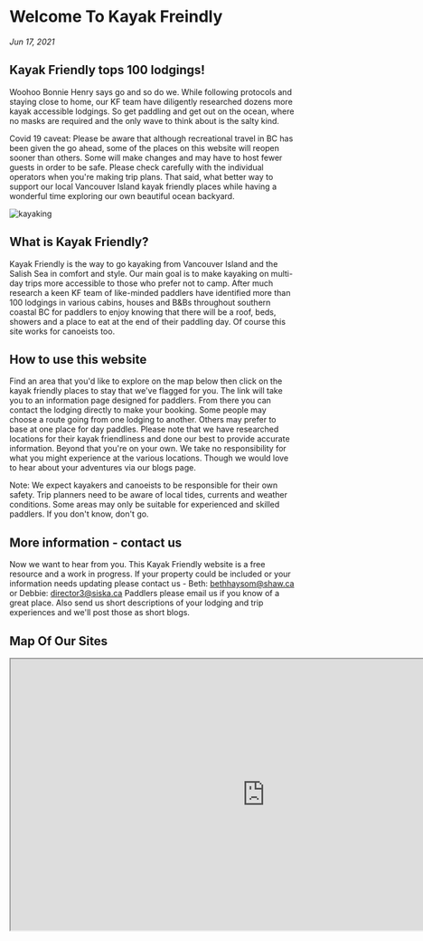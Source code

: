 # Welcome To Kayak Freindly

*Jun 17, 2021*

## Kayak Friendly tops 100 lodgings!

Woohoo Bonnie Henry says go and so do we. While following protocols and staying close to home, our KF team have diligently researched dozens more kayak accessible lodgings. So get paddling and get out on the ocean, where no masks are required and the only wave to think about is the salty kind.

Covid 19 caveat: Please be aware that although recreational travel in BC has been given the go ahead, some of the places on this website will reopen sooner than others. Some will make changes and may have to host fewer guests in order to be safe. Please check carefully with the individual operators when you're making trip plans. That said, what better way to support our local Vancouver Island kayak friendly places while having a wonderful time exploring our own beautiful ocean backyard.
 
![kayaking](https://kayakfriendly.com/img/12.jpg)

## What is Kayak Friendly?

Kayak Friendly is the way to go kayaking from Vancouver Island and the Salish Sea in comfort and style. Our main goal is to make kayaking on multi-day trips more accessible to those who prefer not to camp. After much research a keen KF team of like-minded paddlers have identified more than 100 lodgings in various cabins, houses and B&Bs throughout southern coastal BC for paddlers to enjoy knowing that there will be a roof, beds, showers and a place to eat at the end of their paddling day. Of course this site works for canoeists too.

## How to use this website

Find an area that you'd like to explore on the map below then click on the kayak friendly places to stay that we've flagged for you. The link will take you to an information page designed for paddlers. From there you can contact the lodging  directly to make your booking. Some people may choose a route going from one lodging to another. Others may prefer to base at one place for day paddles.  Please note that we have researched locations for their kayak friendliness and done our best to provide accurate information. Beyond that you're on your own. We take no responsibility for what you might experience at the various locations. Though we would love to hear about your adventures via our blogs page.

Note: We expect kayakers and canoeists to be responsible for their own safety. Trip planners need to be aware of local tides, currents and weather conditions. Some areas may only be suitable for experienced and skilled paddlers. If you don't know, don't go. 

## More information - contact us

Now we want to hear from you. This Kayak Friendly website is a free resource and a work in progress. If your property could be included or your information needs updating please contact us - Beth:   bethhaysom@shaw.ca or Debbie: director3@siska.ca
Paddlers please email us if you know of a great place. Also send us short descriptions of your lodging and trip experiences and we'll post those as short blogs. 

## Map Of Our Sites

<iframe src="https://www.google.com/maps/d/embed?mid=1cRm9rBLq9bzLeRG05hVeY_ndT23i-mi9" width="900" height="480"></iframe>

